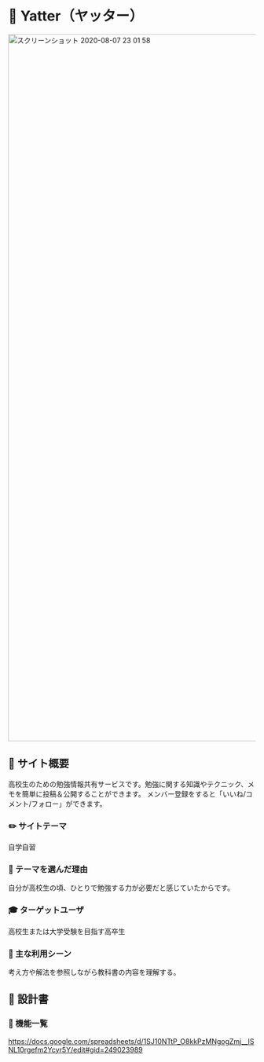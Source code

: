 # :school: Yatter（ヤッター）
<img width="1440" alt="スクリーンショット 2020-08-07 23 01 58" src="https://user-images.githubusercontent.com/62831797/89660065-c6b77180-d90b-11ea-9644-5589b42e60f5.png">

## :memo: サイト概要
高校生のための勉強情報共有サービスです。勉強に関する知識やテクニック、メモを簡単に投稿＆公開することができます。
メンバー登録をすると「いいね/コメント/フォロー」ができます。

### :pencil2: サイトテーマ
自学自習

### :muscle: テーマを選んだ理由
自分が高校生の頃、ひとりで勉強する力が必要だと感じていたからです。

### :mortar_board: ターゲットユーザ
高校生または大学受験を目指す高卒生

### :book: 主な利用シーン
考え方や解法を参照しながら教科書の内容を理解する。

## :art: 設計書

### :wrench: 機能一覧
https://docs.google.com/spreadsheets/d/1SJ10NTtP_O8kkPzMNgogZmj__ISNL10rgefm2Ycyr5Y/edit#gid=249023989
